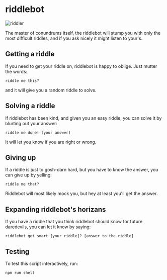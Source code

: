# riddlebot

![riddler](http://vignette1.wikia.nocookie.net/batman/images/a/ab/The_Riddler_3.png/revision/latest?cb=20090728165955)

The master of conundrums itself, the riddlebot will stump you with only the most difficult riddles, and if you ask nicely it might listen to your's.

## Getting a riddle
If you need to get your riddle on, riddlebot is happy to oblige. Just mutter the words: 

```
riddle me this?
```

and it will give you a random riddle to solve.

## Solving a riddle
If riddlebot has been kind, and given you an easy riddle, you can solve it by blurting out your answer:

```
riddle me done! [your answer]
```
It will let you know if you are right or wrong.

## Giving up
If a riddle is just to gosh-darn hard, but you have to know the answer, you can give up by yelling:

```
riddle me that?
```
Riddlebot will most likely mock you, but hey at least you'll get the answer.

## Expanding riddlebot's horizans
If you have a riddle that you think riddlebot should know for future daredevils, you can let it know by saying:

```
riddlebot get smart [your riddle]? [answer to the riddle]
```

## Testing

To test this script interactively, run:

```
npm run shell
```

